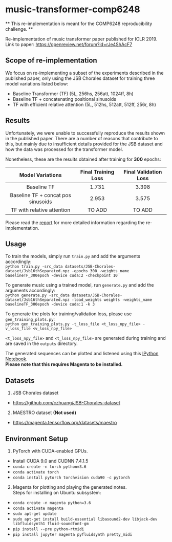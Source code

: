 # music-transformer-comp6248
** This re-implementation is meant for the COMP6248 reproducibility challenge. **

Re-implementation of music transformer paper published for ICLR 2019.  
Link to paper: https://openreview.net/forum?id=rJe4ShAcF7  

## Scope of re-implementation
We focus on re-implementing a subset of the experiments described in the published paper,
only using the JSB Chorales dataset for training three model variations listed below:
- Baseline Transformer (TF) (5L, 256hs, 256att, 1024ff, 8h)
- Baseline TF + concatenating positional sinusoids
- TF with efficient relative attention (5L, 512hs, 512att, 512ff, 256r, 8h)

## Results
Unfortunately, we were unable to successfully reproduce the results shown in the published paper. There are a number of reasons that contribute to this, but mainly due to insufficient
details provided for the JSB dataset and how the data was processed for the transformer model.  

Nonetheless, these are the results obtained after training for **300** epochs:

|          Model Variations          | Final Training Loss | Final Validation Loss |
|:----------------------------------:|:-------------------:|:---------------------:|
|             Baseline TF            |        1.731        |         3.398         |
| Baseline TF + concat pos sinusoids |        2.953        |       3.575           |
|     TF with relative attention     |        TO ADD       |      TO ADD           |


Please read the [report](report.pdf) for more detailed information regarding the re-implementation.

## Usage
To train the models, simply run `train.py` and add the arguments accordingly:  
`python train.py -src_data datasets/JSB-Chorales-dataset/Jsb16thSeparated.npz -epochs 300 -weights_name baselineTF_300epoch -device cuda:2 -checkpoint 10`

To generate music using a trained model, run `generate.py` and add the arguments accordingly:  
`python generate.py -src_data datasets/JSB-Chorales-dataset/Jsb16thSeparated.npz -load_weights weights -weights_name baselineTF_300epoch -device cuda:1 -k 3`  

To generate the plots for training/validation loss, please use `gen_training_plots.py`:  
`python gen_training_plots.py -t_loss_file <t_loss_npy_file> -v_loss_file <v_loss_npy_file>`  

`<t_loss_npy_file>` and `<t_loss_npy_file>` are generated during training and are saved in the `outputs` directory.

The generated sequences can be plotted and listened using this [IPython Notebook](gen_sequence_audio.ipynb).  
**Please note that this requires Magenta to be installed.**

## Datasets
1. JSB Chorales dataset  
  - https://github.com/czhuang/JSB-Chorales-dataset
2. MAESTRO dataset  **(Not used)**
  - https://magenta.tensorflow.org/datasets/maestro

## Environment Setup
1. PyTorch with CUDA-enabled GPUs.
  - Install CUDA 9.0 and CUDNN 7.4.1.5
  - `conda create -n torch python=3.6`
  - `conda activate torch`
  - `conda install pytorch torchvision cuda90 -c pytorch`


2. Magenta for plotting and playing the generated notes.  
Steps for installing on Ubuntu subsystem:
  + `conda create -n magenta python=3.6`
  + `conda activate magenta`
  + `sudo apt-get update`
  + `sudo apt-get install build-essential libasound2-dev libjack-dev libfluidsynth1 fluid-soundfont-gm`
  + `pip install --pre python-rtmidi`
  + `pip install jupyter magenta pyfluidsynth pretty_midi`
